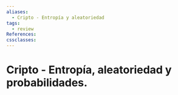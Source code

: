 ```yaml
---
aliases:
  - Cripto - Entropía y aleatoriedad
tags:
  - review
References: 
cssclasses:
---
```

# Cripto - Entropía, aleatoriedad y probabilidades. 




